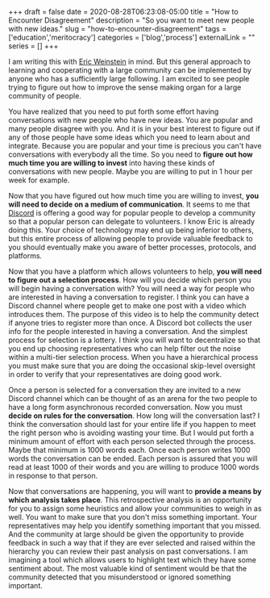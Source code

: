 +++ 
draft = false
date = 2020-08-28T06:23:08-05:00
title = "How to Encounter Disagreement"
description = "So you want to meet new people with new ideas."
slug = "how-to-encounter-disagreement" 
tags = ['education','meritocracy']
categories = ['blog','process']
externalLink = ""
series = []
+++

I am writing this with [Eric Weinstein](https://ericweinstein.org/) in mind.  But this general approach to learning and cooperating with a large community can be implemented by anyone who has a sufficiently large following.  I am excited to see people trying to figure out how to improve the sense making organ for a large community of people.

You have realized that you need to put forth some effort having conversations with new people who have new ideas.  You are popular and many people disagree with you.  And it is in your best interest to figure out if any of those people have some ideas which you need to learn about and integrate.  Because you are popular and your time is precious you can't have conversations with everybody all the time.  So you need to **figure out how much time you are willing to invest** into having these kinds of conversations with new people.  Maybe you are willing to put in 1 hour per week for example.

Now that you have figured out how much time you are willing to invest, **you will need to decide on a medium of communication**.  It seems to me that [Discord](https://discord.com/) is offering a good way for popular people to develop a community so that a popular person can delegate to volunteers.  I know Eric is already doing this.  Your choice of technology may end up being inferior to others, but this entire process of allowing people to provide valuable feedback to you should eventually make you aware of better processes, protocols, and platforms.

Now that you have a platform which allows volunteers to help, **you will need to figure out a selection process**.  How will you decide which person you will begin having a conversation with?  You will need a way for people who are interested in having a conversation to register.  I think you can have a Discord channel where people get to make one post with a video which introduces them.  The purpose of this video is to help the community detect if anyone tries to register more than once.  A Discord bot collects the user info for the people interested in having a conversation.  And the simplest process for selection is a lottery.  I think you will want to decentralize so that you end up choosing representatives who can help filter out the noise within a multi-tier selection process.  When you have a hierarchical process you must make sure that you are doing the occasional skip-level oversight in order to verify that your representatives are doing good work.

Once a person is selected for a conversation they are invited to a new Discord channel which can be thought of as an arena for the two people to have a long form asynchronous recorded conversation.  Now you must **decide on rules for the conversation**.  How long will the conversation last?  I think the conversation should last for your entire life if you happen to meet the right person who is avoiding wasting your time.  But I would put forth a minimum amount of effort with each person selected through the process.  Maybe that minimum is 1000 words each.  Once each person writes 1000 words the conversation can be ended.  Each person is assured that you will read at least 1000 of their words and you are willing to produce 1000 words in response to that person.

Now that conversations are happening, you will want to **provide a means by which analysis takes place**.  This retrospective analysis is an opportunity for you to assign some heuristics and allow your communities to weigh in as well.  You want to make sure that you don't miss something important.  Your representatives may help you identify something important that you missed.  And the community at large should be given the opportunity to provide feedback in such a way that if they are ever selected and raised within the hierarchy you can review their past analysis on past conversations.  I am imagining a tool which allows users to highlight text which they have some sentiment about.  The most valuable kind of sentiment would be that the community detected that you misunderstood or ignored something important.
